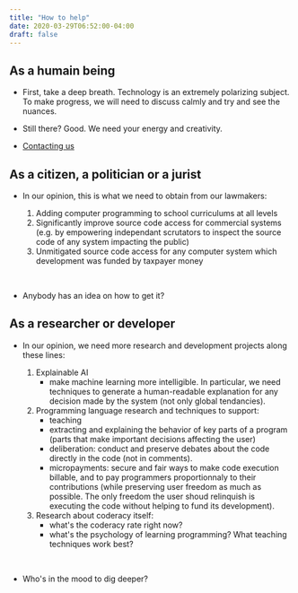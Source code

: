 ```yaml
---
title: "How to help"
date: 2020-03-29T06:52:00-04:00
draft: false
---
```


## As a humain being

* First, take a deep breath. Technology is an extremely polarizing subject.
  To make progress, we will need to discuss calmly and try and see the nuances.
  

* Still there? Good. We need your energy and creativity.

* [Contacting us](/about)

## As a citizen, a politician or a jurist

* In our opinion, this is what we need to obtain from our lawmakers:

    1. Adding computer programming to school curriculums at all levels
    1. Significantly improve source code access for commercial systems (e.g. by 
       empowering independant scrutators to inspect the source code of any system impacting the public)
    1. Unmitigated source code access for any computer system which development was funded by taxpayer money

<br>

* Anybody has an idea on how to get it?

## As a researcher or developer

* In our opinion, we need more research and development projects along these lines:

    1. Explainable AI
        * make machine learning more intelligible. In particular, we need
          techniques to generate a human-readable explanation for any decision
          made by the system (not only global tendancies).
    1. Programming language research and techniques to support:
        * teaching
        * extracting and explaining the behavior of key parts of a program
          (parts that make important decisions affecting the user)
        * deliberation: conduct and preserve debates about the code directly in
          the code (not in comments).
        * micropayments: secure and fair ways to make code execution billable,
          and to pay programmers proportionnaly to their contributions (while
          preserving user freedom as much as possible. The only freedom the user shoud 
          relinquish is executing the code without helping to fund its development).
    1. Research about coderacy itself:
        * what's the coderacy rate right now?
        * what's the psychology of learning programming? What teaching
          techniques work best?

<br>

* Who's in the mood to dig deeper?

<!--
## As a consumer, an entrepreneur or an economist
-->



